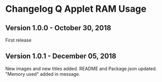 # Changelog Q Applet RAM Usage

## Version 1.0.0 - October 30, 2018

First release

## Version 1.0.1 - December 05, 2018

New images and new titles added.
README and Package.json updated.
"Memory used" added in message.